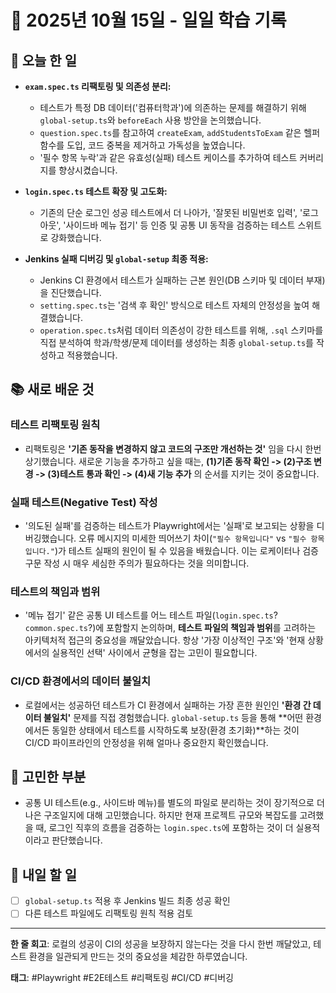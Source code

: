 # 📅 2025년 10월 15일 - 일일 학습 기록

## 🚀 오늘 한 일
- **`exam.spec.ts` 리팩토링 및 의존성 분리:**
  - 테스트가 특정 DB 데이터('컴퓨터학과')에 의존하는 문제를 해결하기 위해 `global-setup.ts`와 `beforeEach` 사용 방안을 논의했습니다.
  - `question.spec.ts`를 참고하여 `createExam`, `addStudentsToExam` 같은 헬퍼 함수를 도입, 코드 중복을 제거하고 가독성을 높였습니다.
  - '필수 항목 누락'과 같은 유효성(실패) 테스트 케이스를 추가하여 테스트 커버리지를 향상시켰습니다.

- **`login.spec.ts` 테스트 확장 및 고도화:**
  - 기존의 단순 로그인 성공 테스트에서 더 나아가, '잘못된 비밀번호 입력', '로그아웃', '사이드바 메뉴 접기' 등 인증 및 공통 UI 동작을 검증하는 테스트 스위트로 강화했습니다.

- **Jenkins 실패 디버깅 및 `global-setup` 최종 적용:**
  - Jenkins CI 환경에서 테스트가 실패하는 근본 원인(DB 스키마 및 데이터 부재)을 진단했습니다.
  - `setting.spec.ts`는 '검색 후 확인' 방식으로 테스트 자체의 안정성을 높여 해결했습니다.
  - `operation.spec.ts`처럼 데이터 의존성이 강한 테스트를 위해, `.sql` 스키마를 직접 분석하여 학과/학생/문제 데이터를 생성하는 최종 `global-setup.ts`를 작성하고 적용했습니다.

## 📚 새로 배운 것

### 테스트 리팩토링 원칙
- 리팩토링은 **'기존 동작을 변경하지 않고 코드의 구조만 개선하는 것'** 임을 다시 한번 상기했습니다. 새로운 기능을 추가하고 싶을 때는, **(1)기존 동작 확인 -> (2)구조 변경 -> (3)테스트 통과 확인 -> (4)새 기능 추가** 의 순서를 지키는 것이 중요합니다.

### 실패 테스트(Negative Test) 작성
- '의도된 실패'를 검증하는 테스트가 Playwright에서는 '실패'로 보고되는 상황을 디버깅했습니다. 오류 메시지의 미세한 띄어쓰기 차이(`"필수 항목입니다"` vs `"필수 항목 입니다."`)가 테스트 실패의 원인이 될 수 있음을 배웠습니다. 이는 로케이터나 검증 구문 작성 시 매우 세심한 주의가 필요하다는 것을 의미합니다.

### 테스트의 책임과 범위
- '메뉴 접기' 같은 공통 UI 테스트를 어느 테스트 파일(`login.spec.ts`? `common.spec.ts`?)에 포함할지 논의하며, **테스트 파일의 책임과 범위**를 고려하는 아키텍처적 접근의 중요성을 깨달았습니다. 항상 '가장 이상적인 구조'와 '현재 상황에서의 실용적인 선택' 사이에서 균형을 잡는 고민이 필요합니다.

### CI/CD 환경에서의 데이터 불일치
- 로컬에서는 성공하던 테스트가 CI 환경에서 실패하는 가장 흔한 원인인 **'환경 간 데이터 불일치'** 문제를 직접 경험했습니다. `global-setup.ts` 등을 통해 **어떤 환경에서든 동일한 상태에서 테스트를 시작하도록 보장(환경 초기화)**하는 것이 CI/CD 파이프라인의 안정성을 위해 얼마나 중요한지 확인했습니다.

## 🤔 고민한 부분
- 공통 UI 테스트(e.g., 사이드바 메뉴)를 별도의 파일로 분리하는 것이 장기적으로 더 나은 구조일지에 대해 고민했습니다. 하지만 현재 프로젝트 규모와 복잡도를 고려했을 때, 로그인 직후의 흐름을 검증하는 `login.spec.ts`에 포함하는 것이 더 실용적이라고 판단했습니다.

## 📌 내일 할 일
- [ ] `global-setup.ts` 적용 후 Jenkins 빌드 최종 성공 확인
- [ ] 다른 테스트 파일에도 리팩토링 원칙 적용 검토

---
**한 줄 회고**:
로컬의 성공이 CI의 성공을 보장하지 않는다는 것을 다시 한번 깨달았고, 테스트 환경을 일관되게 만드는 것의 중요성을 체감한 하루였습니다.

**태그**: #Playwright #E2E테스트 #리팩토링 #CI/CD #디버깅
